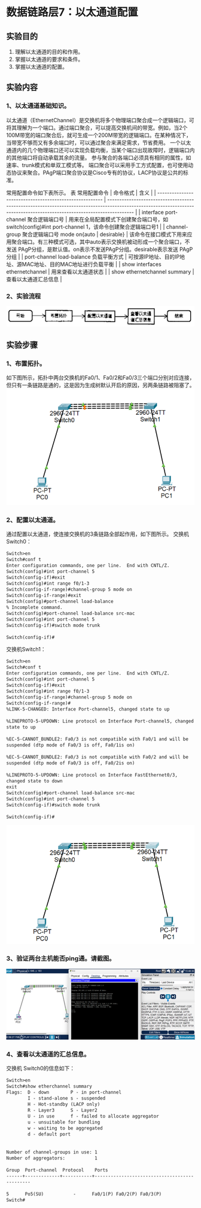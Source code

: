 # 数据链路层7：以太通道配置

## 实验目的
1. 理解以太通道的目的和作用。
2. 掌握以太通道的要求和条件。
3. 掌握以太通道的配置。


## 实验内容

### 1、以太通道基础知识。
以太通道（EthernetChannel）是交换机将多个物理端口聚合成一个逻辑端口，可将其理解为一个端口。通过端口聚合，可以提高交换机间的带宽。例如，当2个100M带宽的端口聚合后，就可生成一个200M带宽的逻辑端口。在某种情况下，当带宽不够而又有多余端口时，可以通过聚合来满足需求，节省费用。
一个以太通道内的几个物理端口还可以实现负载均衡，当某个端口出现故障时，逻辑端口内的其他端口将自动承载其余的流量。
参与聚合的各端口必须具有相同的属性，如速率、trunk模式和单双工模式等。
端口聚合可以采用手工方式配置，也可使用动态协议来聚合。PAgP端口聚合协议是Cisco专有的协议，LACP协议是公共的标准。

常用配置命令如下表所示。
表 常用配置命令
| 命令格式                                                | 含义                                                                                                                                                                    |
| ------------------------------------------------------- | ----------------------------------------------------------------------------------------------------------------------------------------------------------------------- |
| interface port-channel 聚合逻辑端口号                   | 用来在全局配置模式下创建聚合端口号，如switch(config)#int port-channel 1，该命令创建聚合逻辑端口号1                                                                      |
| channel-group 聚合逻辑端口号 mode on{auto \| desirable} | 该命令在接口模式下用来应用聚合端口。有三种模式可选，其中auto表示交换机被动形成一个聚合端口，不发送 PAgP分组，是默认值。on表示不发送PAgP分组。desirable表示发送 PAgP分组 |
| port-channel load-balance 负载平衡方式                  | 可按源IP地址、目的IP地址、源MAC地址、目的MAC地址进行负载平衡                                                                                                            |
| show interfaces ethernetchannel                         | 用来查看以太通道状态                                                                                                                                                    |
| show ethernetchannel summary                            | 查看以太通道汇总信息                                                                                                                                                    |
### 2、实验流程
![1667886367817](image/数据链路层7：以太通道配置/1667886367817.png)


## 实验步骤

### 1、布置拓扑。
如下图所示，拓扑中两台交换机的Fa0/1、Fa0/2和Fa0/3三个端口分别对应连接，但只有一条链路是通的，这是因为生成树默认开启的原因，另两条链路被阻塞了。
![1667886710233](image/数据链路层7：以太通道配置/1667886710233.png)

### 2、配置以太通道。
通过配置以太通道，使连接交换机的3条链路全部起作用，如下图所示。
交换机Switch0：
```
Switch>en
Switch#conf t
Enter configuration commands, one per line.  End with CNTL/Z.
Switch(config)#int port-channel 5
Switch(config-if)#exit
Switch(config)#int range f0/1-3
Switch(config-if-range)#channel-group 5 mode on
Switch(config-if-range)#exit
Switch(config)#port-channel load-balance
% Incomplete command.
Switch(config)#port-channel load-balance src-mac
Switch(config)#int port-channel 5
Switch(config-if)#switch mode trunk

Switch(config-if)#
```

交换机Switch1：
```
Switch>en
Switch#conf t
Enter configuration commands, one per line.  End with CNTL/Z.
Switch(config)#int port-channel 5
Switch(config-if)#exit
Switch(config)#int range f0/1-3
Switch(config-if-range)#channel-group 5 mode on
Switch(config-if-range)#
%LINK-5-CHANGED: Interface Port-channel5, changed state to up

%LINEPROTO-5-UPDOWN: Line protocol on Interface Port-channel5, changed state to up

%EC-5-CANNOT_BUNDLE2: Fa0/3 is not compatible with Fa0/1 and will be suspended (dtp mode of Fa0/3 is off, Fa0/1is on)

%EC-5-CANNOT_BUNDLE2: Fa0/3 is not compatible with Fa0/2 and will be suspended (dtp mode of Fa0/3 is off, Fa0/2is on)

%LINEPROTO-5-UPDOWN: Line protocol on Interface FastEthernet0/3, changed state to down
exit
Switch(config)#port-channel load-balance src-mac
Switch(config)#int port-channel 5
Switch(config-if)#switch mode trunk

Switch(config-if)#
```

![1667889959551](image/数据链路层7：以太通道配置/1667889959551.png)

### 3、验证两台主机能否ping通。请截图。
![1667890058517](image/数据链路层7：以太通道配置/1667890058517.png)

### 4、查看以太通道的汇总信息。
交换机 Switch0的信息如下：
```
Switch>en
Switch#show etherchannel summary
Flags:  D - down        P - in port-channel
        I - stand-alone s - suspended
        H - Hot-standby (LACP only)
        R - Layer3      S - Layer2
        U - in use      f - failed to allocate aggregator
        u - unsuitable for bundling
        w - waiting to be aggregated
        d - default port


Number of channel-groups in use: 1
Number of aggregators:           1

Group  Port-channel  Protocol    Ports
------+-------------+-----------+----------------------------------------------

5      Po5(SU)           -      Fa0/1(P) Fa0/2(P) Fa0/3(P) 
Switch#
```
